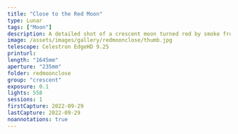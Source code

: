 ```yaml
---
title: "Close to the Red Moon"
type: Lunar
tags: ["Moon"]
description: A detailed shot of a crescent moon turned red by smoke from forest fires.
image: /assets/images/gallery/redmoonclose/thumb.jpg
telescope: Celestron EdgeHD 9.25
printurl: 
length: "1645mm"
aperture: "235mm"
folder: redmoonclose
group: "crescent"
exposure: 0.1
lights: 558
sessions: 1
firstCapture: 2022-09-29 
lastCapture: 2022-09-29
noannotations: true
---
```

